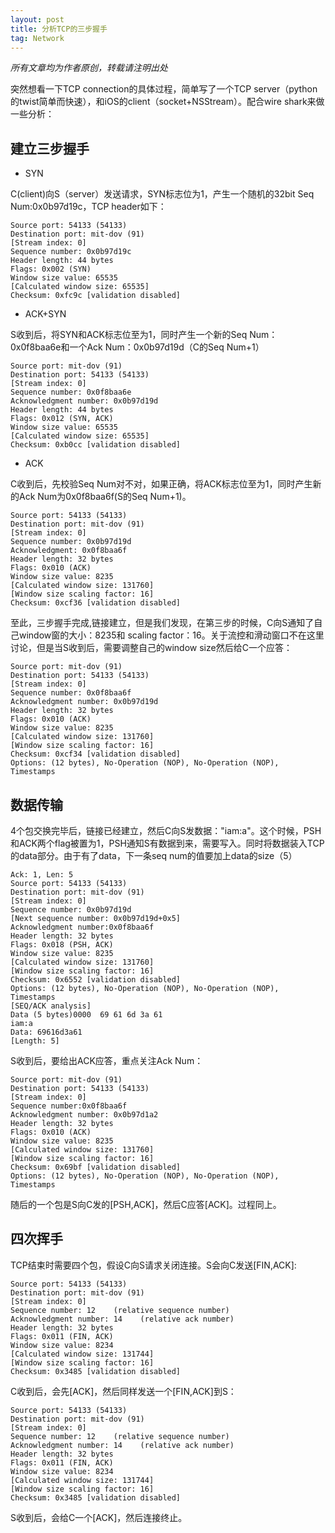 ```yaml
---
layout: post
title: 分析TCP的三步握手
tag: Network
---
```


<em>所有文章均为作者原创，转载请注明出处</em>

突然想看一下TCP connection的具体过程，简单写了一个TCP server（python的twist简单而快速），和iOS的client（socket+NSStream）。配合wire shark来做一些分析：

<h2>建立三步握手</h2>

- SYN

C(client)向S（server）发送请求，SYN标志位为1，产生一个随机的32bit Seq Num:0x0b97d19c，TCP header如下：

```
Source port: 54133 (54133)
Destination port: mit-dov (91)
[Stream index: 0]
Sequence number: 0x0b97d19c
Header length: 44 bytes
Flags: 0x002 (SYN)
Window size value: 65535
[Calculated window size: 65535]
Checksum: 0xfc9c [validation disabled]
```



- ACK+SYN

S收到后，将SYN和ACK标志位至为1，同时产生一个新的Seq Num：0x0f8baa6e和一个Ack Num：0x0b97d19d（C的Seq Num+1）

```
Source port: mit-dov (91)
Destination port: 54133 (54133)
[Stream index: 0]
Sequence number: 0x0f8baa6e    
Acknowledgment number: 0x0b97d19d
Header length: 44 bytes
Flags: 0x012 (SYN, ACK)
Window size value: 65535
[Calculated window size: 65535]
Checksum: 0xb0cc [validation disabled]
```

- ACK

C收到后，先校验Seq Num对不对，如果正确，将ACK标志位至为1，同时产生新的Ack Num为0x0f8baa6f(S的Seq Num+1)。

```
Source port: 54133 (54133)
Destination port: mit-dov (91)
[Stream index: 0]
Sequence number: 0x0b97d19d
Acknowledgment: 0x0f8baa6f
Header length: 32 bytes
Flags: 0x010 (ACK)
Window size value: 8235
[Calculated window size: 131760]
[Window size scaling factor: 16]
Checksum: 0xcf36 [validation disabled]
```

至此，三步握手完成,链接建立，但是我们发现，在第三步的时候，C向S通知了自己window窗的大小：8235和 scaling factor：16。关于流控和滑动窗口不在这里讨论，但是当S收到后，需要调整自己的window size然后给C一个应答：

```
Source port: mit-dov (91)
Destination port: 54133 (54133)
[Stream index: 0]
Sequence number: 0x0f8baa6f
Acknowledgment number: 0x0b97d19d
Header length: 32 bytes
Flags: 0x010 (ACK)
Window size value: 8235
[Calculated window size: 131760]
[Window size scaling factor: 16]
Checksum: 0xcf34 [validation disabled]
Options: (12 bytes), No-Operation (NOP), No-Operation (NOP), Timestamps
```

<h2>数据传输</h2>

4个包交换完毕后，链接已经建立，然后C向S发数据："iam:a"。这个时候，PSH和ACK两个flag被置为1，PSH通知S有数据到来，需要写入。同时将数据装入TCP的data部分。由于有了data，下一条seq num的值要加上data的size（5）

```
Ack: 1, Len: 5
Source port: 54133 (54133)
Destination port: mit-dov (91)
[Stream index: 0]
Sequence number: 0x0b97d19d
[Next sequence number: 0x0b97d19d+0x5]
Acknowledgment number:0x0f8baa6f
Header length: 32 bytes
Flags: 0x018 (PSH, ACK)
Window size value: 8235
[Calculated window size: 131760]
[Window size scaling factor: 16]
Checksum: 0x6552 [validation disabled]
Options: (12 bytes), No-Operation (NOP), No-Operation (NOP), Timestamps
[SEQ/ACK analysis]
Data (5 bytes)0000  69 61 6d 3a 61                                    iam:a
Data: 69616d3a61
[Length: 5]
```

S收到后，要给出ACK应答，重点关注Ack Num：

```
Source port: mit-dov (91)
Destination port: 54133 (54133)
[Stream index: 0]
Sequence number:0x0f8baa6f
Acknowledgment number: 0x0b97d1a2
Header length: 32 bytes
Flags: 0x010 (ACK)
Window size value: 8235
[Calculated window size: 131760]
[Window size scaling factor: 16]
Checksum: 0x69bf [validation disabled]
Options: (12 bytes), No-Operation (NOP), No-Operation (NOP), Timestamps
```

随后的一个包是S向C发的[PSH,ACK]，然后C应答[ACK]。过程同上。

<h2>四次挥手</h2>

TCP结束时需要四个包，假设C向S请求关闭连接。S会向C发送[FIN,ACK]:

```
Source port: 54133 (54133)
Destination port: mit-dov (91)
[Stream index: 0]
Sequence number: 12    (relative sequence number)
Acknowledgment number: 14    (relative ack number)
Header length: 32 bytes
Flags: 0x011 (FIN, ACK)
Window size value: 8234
[Calculated window size: 131744]
[Window size scaling factor: 16]
Checksum: 0x3485 [validation disabled]
```

C收到后，会先[ACK]，然后同样发送一个[FIN,ACK]到S：

```
Source port: 54133 (54133)
Destination port: mit-dov (91)
[Stream index: 0]
Sequence number: 12    (relative sequence number)
Acknowledgment number: 14    (relative ack number)
Header length: 32 bytes
Flags: 0x011 (FIN, ACK)
Window size value: 8234
[Calculated window size: 131744]
[Window size scaling factor: 16]
Checksum: 0x3485 [validation disabled]
```

S收到后，会给C一个[ACK]，然后连接终止。